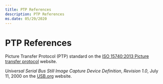 ```yaml
---
title: PTP References
description: PTP References
ms.date: 05/29/2020
---
```


# PTP References

Picture Transfer Protocol (PTP) standard on the [ISO 15740:2013 Picture transfer protocol](https://www.iso.org/obp/ui/#iso:std:iso:15740:ed-3:v1:en) website.

*Universal Serial Bus Still Image Capture Device Definition*, *Revision 1.0*, July 11, 2000 on the [USB.org](https://www.usb.org/documents) website.
